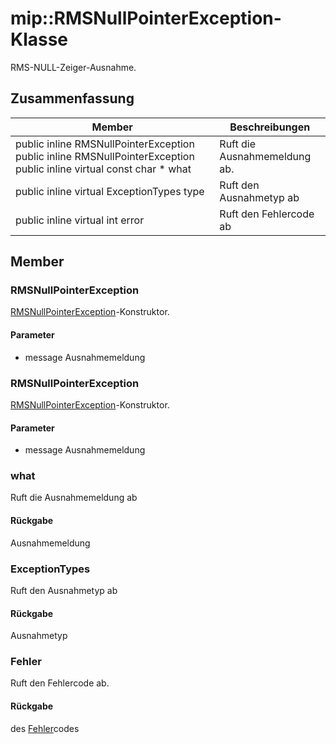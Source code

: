 # <a name="class-miprmsnullpointerexception"></a>mip::RMSNullPointerException-Klasse 
RMS-NULL-Zeiger-Ausnahme.
## <a name="summary"></a>Zusammenfassung
 Member                        | Beschreibungen                                
--------------------------------|---------------------------------------------
public inline  RMSNullPointerException public inline  RMSNullPointerException public inline virtual const char * what | Ruft die Ausnahmemeldung ab.
public inline virtual ExceptionTypes type | Ruft den Ausnahmetyp ab
public inline virtual int error | Ruft den Fehlercode ab
## <a name="members"></a>Member
### <a name="rmsnullpointerexception"></a>RMSNullPointerException
[RMSNullPointerException](#classmip_1_1_r_m_s_null_pointer_exception)-Konstruktor.
#### <a name="parameters"></a>Parameter
* message Ausnahmemeldung
### <a name="rmsnullpointerexception"></a>RMSNullPointerException
[RMSNullPointerException](#classmip_1_1_r_m_s_null_pointer_exception)-Konstruktor.
#### <a name="parameters"></a>Parameter
* message Ausnahmemeldung
### <a name="what"></a>what
Ruft die Ausnahmemeldung ab
#### <a name="returns"></a>Rückgabe
Ausnahmemeldung
### <a name="exceptiontypes"></a>ExceptionTypes
Ruft den Ausnahmetyp ab
#### <a name="returns"></a>Rückgabe
Ausnahmetyp
### <a name="error"></a>Fehler
Ruft den Fehlercode ab.
#### <a name="returns"></a>Rückgabe
des [Fehler](#classmip_1_1_error)codes